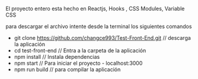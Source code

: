 El proyecto entero esta hecho en Reactjs, Hooks , CSS Modules, Variable CSS

para descargar el archivo intente desde la terminal los siguientes comandos

- git clone https://github.com/changce993/Test-Front-End.git // descarga la aplicación
- cd test-front-end // Entra a la carpeta de la aplicación 
- npm install // Instala dependencias
- npm start // Para iniciar el proyecto - localhost:3000
- npm run build // para compilar la aplicación


